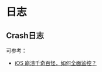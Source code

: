 # 日志



## Crash日志

可参考：

+ [iOS 崩溃千奇百怪，如何全面监控？](https://time.geekbang.org/column/article/88600)



